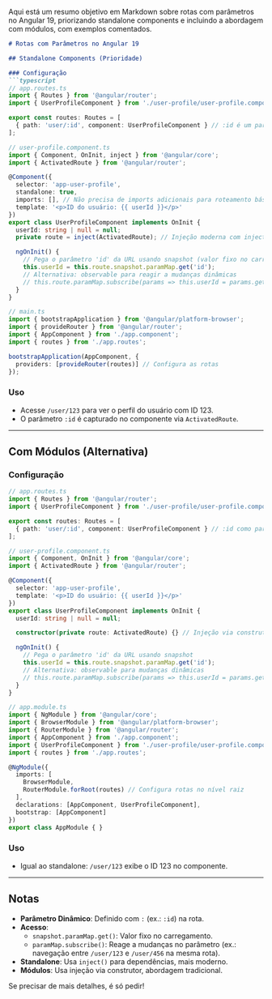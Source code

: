 Aqui está um resumo objetivo em Markdown sobre rotas com parâmetros no Angular 19, priorizando standalone components e incluindo a abordagem com módulos, com exemplos comentados.

```markdown
# Rotas com Parâmetros no Angular 19

## Standalone Components (Prioridade)

### Configuração
```typescript
// app.routes.ts
import { Routes } from '@angular/router';
import { UserProfileComponent } from './user-profile/user-profile.component';

export const routes: Routes = [
  { path: 'user/:id', component: UserProfileComponent } // :id é um parâmetro dinâmico
];

// user-profile.component.ts
import { Component, OnInit, inject } from '@angular/core';
import { ActivatedRoute } from '@angular/router';

@Component({
  selector: 'app-user-profile',
  standalone: true,
  imports: [], // Não precisa de imports adicionais para roteamento básico
  template: '<p>ID do usuário: {{ userId }}</p>'
})
export class UserProfileComponent implements OnInit {
  userId: string | null = null;
  private route = inject(ActivatedRoute); // Injeção moderna com inject()

  ngOnInit() {
    // Pega o parâmetro 'id' da URL usando snapshot (valor fixo no carregamento)
    this.userId = this.route.snapshot.paramMap.get('id');
    // Alternativa: observable para reagir a mudanças dinâmicas
    // this.route.paramMap.subscribe(params => this.userId = params.get('id'));
  }
}

// main.ts
import { bootstrapApplication } from '@angular/platform-browser';
import { provideRouter } from '@angular/router';
import { AppComponent } from './app.component';
import { routes } from './app.routes';

bootstrapApplication(AppComponent, {
  providers: [provideRouter(routes)] // Configura as rotas
});
```

### Uso
- Acesse `/user/123` para ver o perfil do usuário com ID 123.
- O parâmetro `:id` é capturado no componente via `ActivatedRoute`.

---

## Com Módulos (Alternativa)

### Configuração
```typescript
// app.routes.ts
import { Routes } from '@angular/router';
import { UserProfileComponent } from './user-profile/user-profile.component';

export const routes: Routes = [
  { path: 'user/:id', component: UserProfileComponent } // :id como parâmetro dinâmico
];

// user-profile.component.ts
import { Component, OnInit } from '@angular/core';
import { ActivatedRoute } from '@angular/router';

@Component({
  selector: 'app-user-profile',
  template: '<p>ID do usuário: {{ userId }}</p>'
})
export class UserProfileComponent implements OnInit {
  userId: string | null = null;

  constructor(private route: ActivatedRoute) {} // Injeção via construtor

  ngOnInit() {
    // Pega o parâmetro 'id' da URL usando snapshot
    this.userId = this.route.snapshot.paramMap.get('id');
    // Alternativa: observable para mudanças dinâmicas
    // this.route.paramMap.subscribe(params => this.userId = params.get('id'));
  }
}

// app.module.ts
import { NgModule } from '@angular/core';
import { BrowserModule } from '@angular/platform-browser';
import { RouterModule } from '@angular/router';
import { AppComponent } from './app.component';
import { UserProfileComponent } from './user-profile/user-profile.component';
import { routes } from './app.routes';

@NgModule({
  imports: [
    BrowserModule,
    RouterModule.forRoot(routes) // Configura rotas no nível raiz
  ],
  declarations: [AppComponent, UserProfileComponent],
  bootstrap: [AppComponent]
})
export class AppModule { }
```

### Uso
- Igual ao standalone: `/user/123` exibe o ID 123 no componente.

---

## Notas
- **Parâmetro Dinâmico**: Definido com `:` (ex.: `:id`) na rota.
- **Acesso**:
  - `snapshot.paramMap.get()`: Valor fixo no carregamento.
  - `paramMap.subscribe()`: Reage a mudanças no parâmetro (ex.: navegação entre `/user/123` e `/user/456` na mesma rota).
- **Standalone**: Usa `inject()` para dependências, mais moderno.
- **Módulos**: Usa injeção via construtor, abordagem tradicional.

Se precisar de mais detalhes, é só pedir!
```